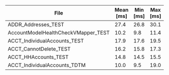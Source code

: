 | File | Mean [ms] | Min [ms] | Max [ms] | Relative |
|------|-----------|----------|----------|----------|
| ADDR_Addresses_TEST | 27.4 | 26.8 | 30.1 | 1.00 |
| AccountModelHealthCheckVMapper_TEST | 10.2 | 9.8 | 11.4 | 1.00 |
| ACCT_IndividualAccounts_TEST | 17.9 | 17.6 | 19.5 | 1.00 |
| ACCT_CannotDelete_TEST | 16.2 | 15.8 | 17.3 | 1.00 |
| ACCT_HHAccounts_TEST | 14.8 | 14.5 | 15.5 | 1.00 |
| ACCT_IndividualAccounts_TDTM | 10.0 | 9.5 | 19.0 | 1.00 |

